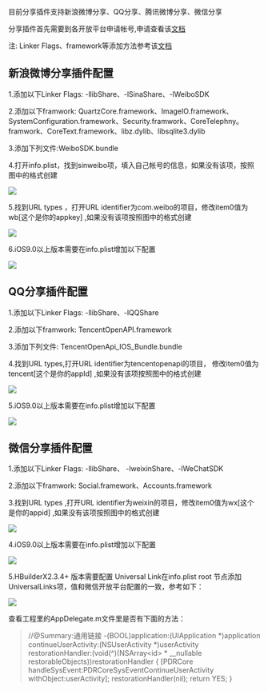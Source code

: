 目前分享插件支持新浪微博分享、QQ分享、腾讯微博分享、微信分享

分享插件首先需要到各开放平台申请帐号,申请查看该[文档](http://ask.dcloud.net.cn/article/36)

 注: Linker Flags、framework等添加方法参考该[文档](/5PlusDocs/usemodule/iOSModuleConfig/common.md)

## 新浪微博分享插件配置
1.添加以下Linker Flags: -llibShare、-lSinaShare、-lWeiboSDK

2.添加以下framwork:  QuartzCore.framework、ImageIO.framework、SystemConfiguration.framework、Security.framwork、CoreTelephny。framwork、CoreText.framework、libz.dylib、libsqlite3.dylib

3.添加下列文件:WeiboSDK.bundle

4.打开info.plist，找到sinweibo项，填入自己帐号的信息，如果没有该项，按照图中的格式创建

![](https://img.cdn.aliyun.dcloud.net.cn/nativedocs/5SDKiOS/share/1161.png)


5.找到URL types ，打开URL identifier为com.weibo的项目，修改item0值为wb[这个是你的appkey] ,如果没有该项按照图中的格式创建

![](https://img.cdn.aliyun.dcloud.net.cn/nativedocs/5SDKiOS/share/1162.png)

6.iOS9.0以上版本需要在info.plist增加以下配置

![](https://img.cdn.aliyun.dcloud.net.cn/nativedocs/5SDKiOS/share/4827.png)


## QQ分享插件配置
1.添加以下Linker Flags: -llibShare、-lQQShare

2.添加以下framwork:  TencentOpenAPI.framework

3.添加下列文件: TencentOpenApi_IOS_Bundle.bundle

4.找到URL types,打开URL identifier为tencentopenapi的项目， 修改item0值为tencent[这个是你的appId] ,如果没有该项按照图中的格式创建

![](https://img.cdn.aliyun.dcloud.net.cn/nativedocs/5SDKiOS/share/2363.png)

5.iOS9.0以上版本需要在info.plist增加以下配置

![](https://img.cdn.aliyun.dcloud.net.cn/nativedocs/5SDKiOS/share/3728.png)

## 微信分享插件配置
1.添加以下Linker Flags: -llibShare、 -lweixinShare、-lWeChatSDK

2.添加以下framwork: Social.framework、Accounts.framework

3.找到URL types ,打开URL identifier为weixin的项目，修改item0值为wx[这个是你的appid] ,如果没有该项按照图中的格式创建

![](https://img.cdn.aliyun.dcloud.net.cn/nativedocs/5SDKiOS/share/1165.png)

4.iOS9.0以上版本需要在info.plist增加以下配置

![](https://img.cdn.aliyun.dcloud.net.cn/nativedocs/5SDKiOS/share/45099.png)

<a id="ulink"/>

5.HBuilderX2.3.4+ 版本需要配置 Universal Link在info.plist root 节点添加UniversalLinks项，值和微信开放平台配置的一致，参考如下：

![](https://img.cdn.aliyun.dcloud.net.cn/nativedocs/5SDKiOS/share/42488.png)

查看工程里的AppDelegate.m文件里是否有下面的方法：

> //@Summary:通用链接
-(BOOL)application:(UIApplication *)application continueUserActivity:(NSUserActivity *)userActivity restorationHandler:(void(^)(NSArray<id<UIUserActivityRestoring>> * __nullable restorableObjects))restorationHandler {
    [PDRCore handleSysEvent:PDRCoreSysEventContinueUserActivity withObject:userActivity];
    restorationHandler(nil);
    return YES;
}

<!-- ### 腾讯微博分享分享插件配置
1.添加以下Linker Flags: -llibShare、-lTCWeiboSDK

2.找到URL types ，打开URL identifier为com.tencent的项目，修改item0值为wb[这个是你的appkey] ,如果没有该项按照图中的格式创建

3.打开info.plist，找到tencentweibo项，填入自己帐号的信息，如果没有该项，按照图中的格式创建
![](https://img.cdn.aliyun.dcloud.net.cn/nativedocs/5SDKiOS/share/3730.png)
![](https://img.cdn.aliyun.dcloud.net.cn/nativedocs/5SDKiOS/share/3731.png)

4.iOS9.0以上版本需要在info.plist增加以下配置
![](https://img.cdn.aliyun.dcloud.net.cn/nativedocs/5SDKiOS/share/3729.png) -->
